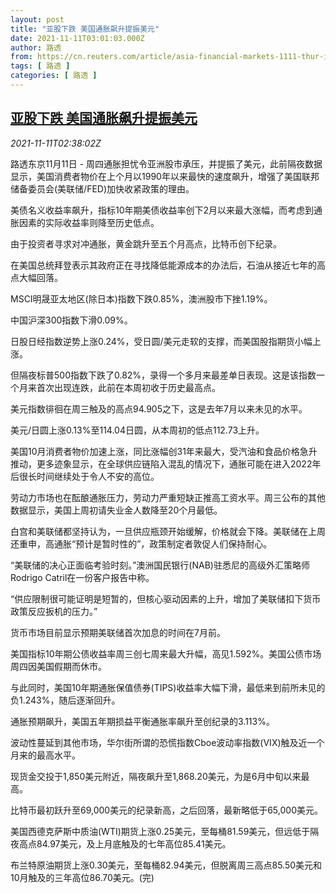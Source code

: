 ```yaml
---
layout: post
title: "亚股下跌 美国通胀飙升提振美元"
date: 2021-11-11T03:01:03.000Z
author: 路透
from: https://cn.reuters.com/article/asia-financial-markets-1111-thur-idCNKBS2HW070
tags: [ 路透 ]
categories: [ 路透 ]
---
```

<!--1636599663000-->
[亚股下跌 美国通胀飙升提振美元](https://cn.reuters.com/article/asia-financial-markets-1111-thur-idCNKBS2HW070)
------

<div>
<div><i>2021-11-11T02:38:02Z</i></div><p>路透东京11月11日 - 周四通胀担忧令亚洲股市承压，并提振了美元，此前隔夜数据显示，美国消费者物价在上个月以1990年以来最快的速度飙升，增强了美国联邦储备委员会(美联储/FED)加快收紧政策的理由。</p><p>美债名义收益率飙升，指标10年期美债收益率创下2月以来最大涨幅，而考虑到通胀因素的实际收益率则降至历史低点。</p><p>由于投资者寻求对冲通胀，黄金跳升至五个月高点，比特币创下纪录。</p><p>在美国总统拜登表示其政府正在寻找降低能源成本的办法后，石油从接近七年的高点大幅回落。</p><p>MSCI明晟亚太地区(除日本)指数下跌0.85%，澳洲股市下挫1.19%。</p><p>中国沪深300指数下滑0.09%。</p><p>日股日经指数逆势上涨0.24%，受日圆/美元走软的支撑，而美国股指期货小幅上涨。</p><p>但隔夜标普500指数下跌了0.82%，录得一个多月来最差单日表现。这是该指数一个月来首次出现连跌，此前在本周初收于历史最高点。</p><p>美元指数徘徊在周三触及的高点94.905之下，这是去年7月以来未见的水平。</p><p>美元/日圆上涨0.13%至114.04日圆，从本周初的低点112.73上升。</p><p>美国10月消费者物价加速上涨，同比涨幅创31年来最大，受汽油和食品价格急升推动，更多迹象显示，在全球供应链陷入混乱的情况下，通胀可能在进入2022年后很长时间继续处于令人不安的高位。</p><p>劳动力市场也在酝酿通胀压力，劳动力严重短缺正推高工资水平。周三公布的其他数据显示，美国上周初请失业金人数降至20个月最低。</p><p>白宫和美联储都坚持认为，一旦供应瓶颈开始缓解，价格就会下降。美联储在上周还重申，高通胀“预计是暂时性的”，政策制定者敦促人们保持耐心。</p><p>“美联储的决心正面临考验时刻。”澳洲国民银行(NAB)驻悉尼的高级外汇策略师Rodrigo Catril在一份客户报告中称。</p><p>“供应限制很可能证明是短暂的，但核心驱动因素的上升，增加了美联储扣下货币政策反应扳机的压力。”</p><p>货币市场目前显示预期美联储首次加息的时间在7月前。</p><p>美国指标10年期公债收益率周三创七周来最大升幅，高见1.592%。美国公债市场周四因美国假期而休市。</p><p>与此同时，美国10年期通胀保值债券(TIPS)收益率大幅下滑，最低来到前所未见的负1.243%，随后逐渐回升。</p><p>通胀预期飙升，美国五年期损益平衡通胀率飙升至创纪录的3.113%。</p><p>波动性蔓延到其他市场，华尔街所谓的恐慌指数Cboe波动率指数(VIX)触及近一个月来的最高水平。</p><p>现货金交投于1,850美元附近，隔夜飙升至1,868.20美元，为是6月中旬以来最高。</p><p>比特币最初跃升至69,000美元的纪录新高，之后回落，最新略低于65,000美元。</p><p>美国西德克萨斯中质油(WTI)期货上涨0.25美元，至每桶81.59美元，但远低于隔夜高点84.97美元，及上月底触及的七年高位85.41美元。</p><p>布兰特原油期货上涨0.30美元，至每桶82.94美元，但脱离周三高点85.50美元和10月触及的三年高位86.70美元。(完)</p>
</div>

